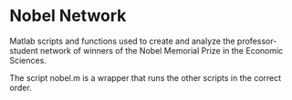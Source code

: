 # Nobel Network

Matlab scripts and functions used to create and analyze the professor-student network of winners of the Nobel Memorial Prize in the Economic Sciences.

The script nobel.m is a wrapper that runs the other scripts in the correct order.

